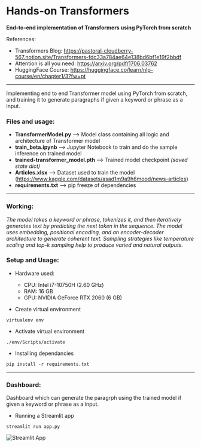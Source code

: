 # Hands-on Transformers
**End-to-end implementation of Transformers using PyTorch from scratch**

References:
- Transformers Blog: https://pastoral-cloudberry-567.notion.site/Transformers-fdc33a784ae64e138bd6bf1e19f2bbdf
- Attention is all you need: https://arxiv.org/pdf/1706.03762
- HuggingFace Course: https://huggingface.co/learn/nlp-course/en/chapter1/3?fw=pt 
---

Implementing end to end Transformer model using PyTorch from scratch, and training it to generate paragraphs if given a keyword or phrase as a input. 

### Files and usage:
  - **TransformerModel.py** --> Model class containing all logic and architecture of Transformer model
  - **train_beta.ipynb** --> Jupyter Notebook to train and do the sample inference on trained model
  - **trained-transformer_model.pth** --> Trained model checkpoint _(saved state dict)_
  - **Articles.xlsx** --> Dataset used to train the model (https://www.kaggle.com/datasets/asad1m9a9h6mood/news-articles)
  - **requirements.txt** --> pip freeze of dependencies 
--- 

### Working:
_The model takes a keyword or phrase, tokenizes it, and then iteratively generates text by predicting the next token in the sequence.
The model uses embedding, positional encoding, and an encoder-decoder architecture to generate coherent text.
Sampling strategies like temperature scaling and top-k sampling help to produce varied and natural outputs._

### Setup and Usage: 
* Hardware used:
  - CPU: Intel i7-10750H (2.60 GHz)
  - RAM: 16 GB
  - GPU: NVIDIA GeForce RTX 2060 (6 GB)
    
* Create virtual environment
```code
virtualenv env
```

* Activate virtual environment
```code
./env/Scripts/activate
```

* Installing dependancies
```code
pip install -r requirements.txt
```
---

### Dashboard:
Dashboard which can generate the paragrph using the trained model if given a keyword or phrase as a input. 
* Running a Streamlit app
```code
streamlit run app.py
```

![Streamlit App](https://github.com/user-attachments/assets/7d373d93-5bdb-4f27-8686-55547e30801f)

